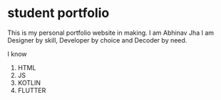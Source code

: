 # student portfolio

This is my personal portfolio website in making.
I am Abhinav Jha
I am Designer by skill, Developer by choice and Decoder by need.

I know
1. HTML
1. JS
1. KOTLIN
1. FLUTTER